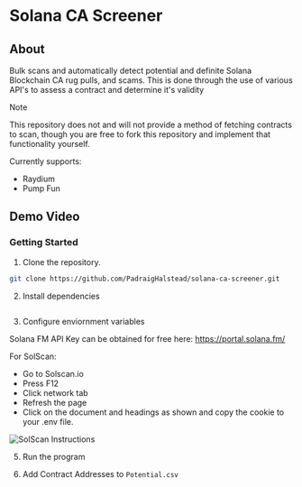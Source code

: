 # Solana CA Screener

## About
Bulk scans and automatically detect potential and definite Solana Blockchain CA rug pulls, and scams. 
This is done through the use of various API's to assess a contract and determine it's validity

> [!NOTE]  
> This repository does not and will not provide a method of fetching contracts to scan, though you are free to fork this repository and implement that functionality yourself.

Currently supports:
- Raydium
- Pump Fun

## Demo Video

### Getting Started

1. Clone the repository.
```sh
git clone https://github.com/PadraigHalstead/solana-ca-screener.git
```

2. Install dependencies

```

```

3. Configure enviornment variables

Solana FM API Key can be obtained for free here: https://portal.solana.fm/

For SolScan:
- Go to Solscan.io
- Press F12
- Click network tab
- Refresh the page
- Click on the document and headings as shown and copy the cookie to your .env file.

![SolScan Instructions]([https://github.com/PadraigHalstead/solana-ca-screener/blob/main/docs/cookie.png?raw=true])

5. Run the program

6. Add Contract Addresses to `Potential.csv`
